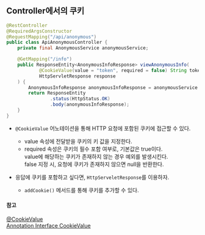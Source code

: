 ## Controller에서의 쿠키

```java
@RestController
@RequiredArgsConstructor
@RequestMapping("/api/anonymous")
public class ApiAnonymousController {
    private final AnonymousService anonymousService;

    @GetMapping("/info")
    public ResponseEntity<AnonymousInfoResponse> viewAnonymousInfo(
            @CookieValue(value = "token", required = false) String token,
            HttpServletResponse response
    ) {
        AnonymousInfoResponse anonymousInfoResponse = anonymousService.viewAnonymousInfo(token, response);
        return ResponseEntity
                .status(HttpStatus.OK)
                .body(anonymousInfoResponse);
    }
}
```

- `@CookieValue` 어노테이션을 통해 HTTP 요청에 포함된 쿠키에 접근할 수 있다. 
  - value 속성에 전달받을 쿠키의 키 값을 지정한다.
  - required 속성은 쿠키의 필수 포함 여부로, 기본값은 true이다.<br>
  	value에 해당하는 쿠키가 존재하지 않는 경우 예외를 발생시킨다.<br>
	false 지정 시, 요청에 쿠키가 존재하지 않으면 null을 반환한다. 

- 응답에 쿠키를 포함하고 싶다면, `HttpServeletResponse`를 이용하자.
  - `addCookie()` 메서드를 통해 쿠키를 추가할 수 있다. 

#### 참고
[@CookieValue](https://docs.spring.io/spring-framework/reference/web/webflux/controller/ann-methods/cookievalue.html)<br>
[Annotation Interface CookieValue](https://docs.spring.io/spring-framework/docs/current/javadoc-api/org/springframework/web/bind/annotation/CookieValue.html#name())